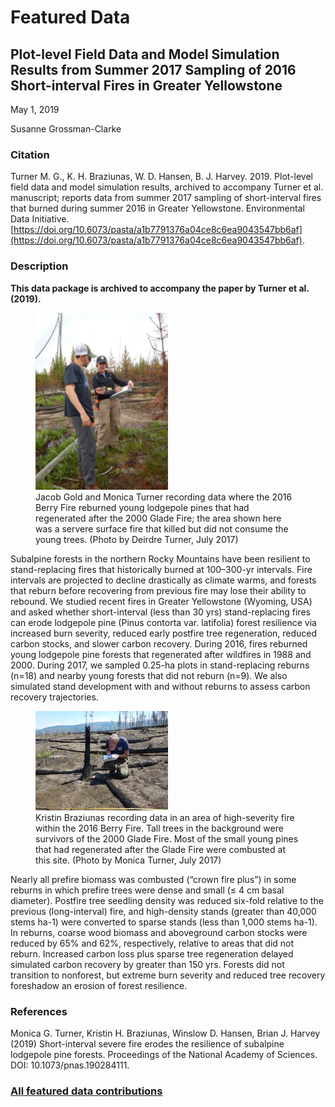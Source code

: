 # Featured Data

## Plot-level Field Data and Model Simulation Results from Summer 2017 Sampling of 2016 Short-interval Fires in Greater Yellowstone

May 1, 2019

Susanne Grossman-Clarke

### Citation

Turner M. G., K. H. Braziunas, W. D. Hansen, B. J. Harvey. 2019. Plot-level field data and model simulation results, archived to accompany Turner et al. manuscript; reports data from summer 2017 sampling of short-interval fires that burned during summer 2016 in Greater Yellowstone. Environmental Data Initiative. [https://doi.org/10.6073/pasta/a1b7791376a04ce8c6ea9043547bb6af](https://doi.org/10.6073/pasta/a1b7791376a04ce8c6ea9043547bb6af).

### Description

**This data package is archived to accompany the paper by Turner et al. (2019).**

<figure class="figure_featured">
    <img src="/static/images/featured_data/berry-fire-site.png" alt="researchers" width="50%">
    <figcaption>Jacob Gold and Monica Turner recording data where the 2016 Berry Fire reburned young lodgepole pines that had regenerated after the 2000 Glade Fire; the area shown here was a servere surface fire that killed but did not consume the young trees. (Photo by Deirdre Turner, July 2017)</figcaption>
</figure>

Subalpine forests in the northern Rocky Mountains have been resilient to stand-replacing fires that historically burned at 100–300-yr intervals. Fire intervals are projected to decline drastically as climate warms, and forests that reburn before recovering from previous fire may lose their ability to rebound. We studied recent fires in Greater Yellowstone (Wyoming, USA) and asked whether short-interval (less than 30 yrs) stand-replacing fires can erode lodgepole pine (Pinus contorta var. latifolia) forest resilience via increased burn severity, reduced early postfire tree regeneration, reduced carbon stocks, and slower carbon recovery. During 2016, fires reburned young lodgepole pine forests that regenerated after wildfires in 1988 and 2000. During 2017, we sampled 0.25-ha plots in stand-replacing reburns (n=18) and nearby young forests that did not reburn (n=9). We also simulated stand development with and without reburns to assess carbon recovery trajectories.

<figure class="figure_featured">
    <img id="pickme" src="/static/images/featured_data/berry-recording-data.png" alt="researcher" width="50%">
    <figcaption>Kristin Braziunas recording data in an area of high-severity fire within the 2016 Berry Fire. Tall trees in the background were survivors of the 2000 Glade Fire. Most of the small young pines that had regenerated after the Glade Fire were combusted at this site. (Photo by Monica Turner, July 2017)</figcaption>
</figure>

Nearly all prefire biomass was combusted (“crown fire plus”) in some reburns in which prefire trees were dense and small (≤ 4 cm basal diameter). Postfire tree seedling density was reduced six-fold relative to the previous (long-interval) fire, and high-density stands (greater than 40,000 stems ha-1) were converted to sparse stands (less than 1,000 stems ha-1). In reburns, coarse wood biomass and aboveground carbon stocks were reduced by 65% and 62%, respectively, relative to areas that did not reburn. Increased carbon loss plus sparse tree regeneration delayed simulated carbon recovery by greater than 150 yrs. Forests did not transition to nonforest, but extreme burn severity and reduced tree recovery foreshadow an erosion of forest resilience.

### References

Monica G. Turner, Kristin H. Braziunas, Winslow D. Hansen, Brian J. Harvey (2019) Short-interval severe fire erodes the resilience of subalpine lodgepole pine forests.  Proceedings of the National Academy of Sciences. DOI: 10.1073/pnas.190284111. 

### [All featured data contributions](/templates/featured_data/featured-grid)